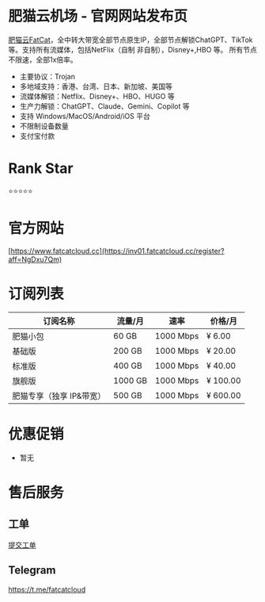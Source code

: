 # 肥猫云机场 - 官网网站发布页

[肥猫云FatCat](https://inv01.fatcatcloud.cc/register?aff=NgDxu7Qm)，全中转大带宽全部节点原生IP，全部节点解锁ChatGPT、TikTok等。支持所有流媒体，包括NetFlix（自制 非自制），Disney+,HBO 等。
所有节点不限速，全部1x倍率。

- 主要协议：Trojan
- 多地域支持：香港、台湾、日本、新加坡、美国等
- 流媒体解锁：Netflix、Disney+、HBO、HUGO 等
- 生产力解锁：ChatGPT、Claude、Gemini、Copilot 等
- 支持 Windows/MacOS/Android/iOS 平台
- 不限制设备数量
- 支付宝付款

# Rank Star

⭐⭐⭐⭐⭐

# 官方网站

[https://www.fatcatcloud.cc](https://inv01.fatcatcloud.cc/register?aff=NgDxu7Qm)

# 订阅列表

| 订阅名称 | 流量/月 | 速率 | 价格/月 |
| --- | --- | --- | --- |
| 肥猫小包 | 60 GB | 1000 Mbps | ¥ 6.00 |
| 基础版 | 200 GB | 1000 Mbps | ¥ 20.00 |
| 标准版 | 400 GB | 1000 Mbps | ¥ 40.00 |
| 旗舰版 | 1000 GB | 1000 Mbps | ¥ 100.00 |
| 肥猫专享（独享 IP&带宽） | 500 GB | 1000 Mbps | ¥ 600.00 |

# 优惠促销

- 暂无

# 售后服务

## 工单

[提交工单](https://w02.fcweba04.cc/ticket)

## Telegram

https://t.me/fatcatcloud
